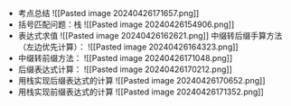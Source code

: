 + 考点总结
![[Pasted image 20240426171657.png]]
+ 括号匹配问题：栈
![[Pasted image 20240426154906.png]]
+ 表达式求值
![[Pasted image 20240426162621.png]]
中缀转后缀手算方法（左边优先计算）：
![[Pasted image 20240426164323.png]]
+ 中缀转前缀方法：
![[Pasted image 20240426171048.png]]
+ 后缀表达式计算：
![[Pasted image 20240426170212.png]]
+ 用栈实现后缀表达式的计算
![[Pasted image 20240426170652.png]]
+ 用栈实现前缀表达式的计算
![[Pasted image 20240426171352.png]]